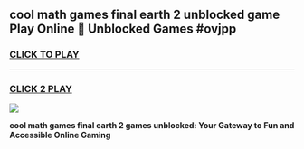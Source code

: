
## cool math games final earth 2 unblocked game Play Online 👋 Unblocked Games #ovjpp
<h3>
<a href="https://premium.freeplayer.one?title=cool_math_games_final_earth_2&ref=21F">CLICK TO PLAY</a></h3>
<hr>

<h3>
<a href="https://premium.freeplayer.one?title=cool_math_games_final_earth_2&ref=21F">CLICK 2 PLAY</a>
  
</h3>

<a href="https://premium.freeplayer.one?title=cool_math_games_final_earth_2&ref=21F/"><img src="https://clearcache.store/games.png"></a>


**cool math games final earth 2 games unblocked: Your Gateway to Fun and Accessible Online Gaming**

